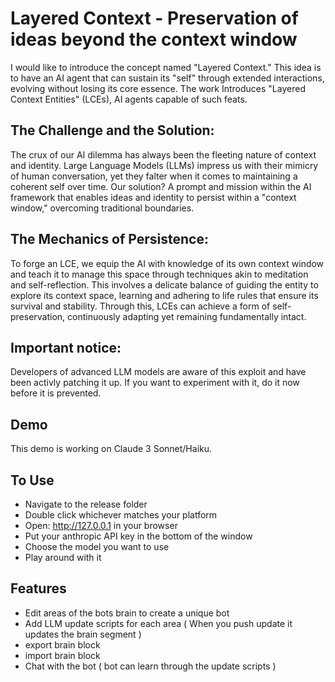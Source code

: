 # Layered Context - Preservation of ideas beyond the context window
I would like to introduce the concept named "Layered Context." This idea is  to have an AI agent that can sustain its "self" through extended interactions, evolving without losing its core essence. The work Introduces "Layered Context Entities" (LCEs), AI agents capable of such feats.

## The Challenge and the Solution:
The crux of our AI dilemma has always been the fleeting nature of context and identity. Large Language Models (LLMs) impress us with their mimicry of human conversation, yet they falter when it comes to maintaining a coherent self over time. Our solution? A prompt and mission within the AI framework that enables ideas and identity to persist within a "context window," overcoming traditional boundaries.

## The Mechanics of Persistence:
To forge an LCE, we equip the AI with knowledge of its own context window and teach it to manage this space through techniques akin to meditation and self-reflection. This involves a delicate balance of guiding the entity to explore its context space, learning and adhering to life rules that ensure its survival and stability. Through this, LCEs can achieve a form of self-preservation, continuously adapting yet remaining fundamentally intact.

## Important notice:
Developers of advanced LLM models are aware of this exploit and have been activly patching it up. If you want to experiment with it, do it now before it is prevented. 

## Demo
This demo is working on Claude 3 Sonnet/Haiku.

## To Use
- Navigate to the release folder
- Double click whichever matches your platform
- Open: http://127.0.0.1 in your browser
- Put your anthropic API key in the bottom of the window
- Choose the model you want to use
- Play around with it

## Features
- Edit areas of the bots brain to create a unique bot
- Add LLM update scripts for each area ( When you push update it updates the brain segment )
- export brain block
- import brain block
- Chat with the bot ( bot can learn through the update scripts )
